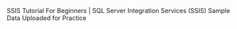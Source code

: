 SSIS Tutorial For Beginners | SQL Server Integration Services (SSIS) 
Sample Data Uploaded for Practice

